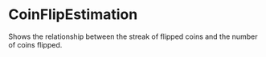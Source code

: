 # CoinFlipEstimation
Shows the relationship between the streak of flipped coins and the number of coins flipped.
